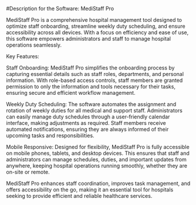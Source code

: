 #Description for the Software: MediStaff Pro

MediStaff Pro is a comprehensive hospital management tool designed to optimize staff onboarding, streamline weekly duty scheduling, and ensure accessibility across all devices. With a focus on efficiency and ease of use, this software empowers administrators and staff to manage hospital operations seamlessly.

Key Features:

Staff Onboarding: MediStaff Pro simplifies the onboarding process by capturing essential details such as staff roles, departments, and personal information. With role-based access controls, staff members are granted permission to only the information and tools necessary for their tasks, ensuring secure and efficient workflow management.

Weekly Duty Scheduling: The software automates the assignment and rotation of weekly duties for all medical and support staff. Administrators can easily manage duty schedules through a user-friendly calendar interface, making adjustments as required. Staff members receive automated notifications, ensuring they are always informed of their upcoming tasks and responsibilities.

Mobile Responsive: Designed for flexibility, MediStaff Pro is fully accessible on mobile phones, tablets, and desktop devices. This ensures that staff and administrators can manage schedules, duties, and important updates from anywhere, keeping hospital operations running smoothly, whether they are on-site or remote.

MediStaff Pro enhances staff coordination, improves task management, and offers accessibility on the go, making it an essential tool for hospitals seeking to provide efficient and reliable healthcare services.
